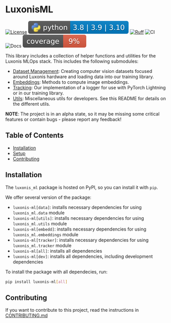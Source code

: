 # LuxonisML

[![License](https://img.shields.io/badge/License-Apache_2.0-blue.svg)](https://opensource.org/licenses/Apache-2.0)
![PyBadge](media/pybadge.svg)
[![Ruff](https://img.shields.io/endpoint?url=https://raw.githubusercontent.com/astral-sh/ruff/main/assets/badge/v2.json)](https://github.com/astral-sh/ruff)
![CI](https://github.com/luxonis/luxonis-ml/actions/workflows/ci.yaml/badge.svg)
![Docs](https://github.com/luxonis/luxonis-ml/actions/workflows/docs.yaml/badge.svg)
![Coverage](media/coverage_badge.svg)

This library includes a collection of helper functions and utilities for the Luxonis MLOps stack. This includes the following submodules:

- [Dataset Management](./luxonis_ml/data): Creating computer vision datasets focused around Luxonis hardware and loading data into our training library.
- [Embeddings](./luxonis_ml/embeddings): Methods to compute image embeddings.
- [Tracking](./luxonis_ml/tracker): Our implementation of a logger for use with PyTorch Lightning or in our training library.
- [Utils](./luxonis_ml/utils): Miscellaneous utils for developers. See this README for details on the different utils.

**NOTE**:
The project is in an alpha state, so it may be missing some critical features or contain bugs - please report any feedback!

## Table of Contents

- [Installation](#installation)
- [Setup](#setup)
- [Contributing](#contributing)

## Installation

The `luxonis_ml` package is hosted on PyPI, so you can install it with `pip`.

We offer several version of the package:

- `luxonis-ml[data]`: installs necessary dependencies for using `luxonis_ml.data` module
- `luxonis-ml[utils]`: installs necessary dependencies for using `luxonis_ml.utils` module
- `luxonis-ml[embedd]`: installs necessary dependencies for using `luxonis_ml.embeddings` module
- `luxonis-ml[tracker]`: installs necessary dependencies for using `luxonis_ml.tracker` module
- `luxonis-ml[all]`: installs all dependencies
- `luxonis-ml[dev]`: installs all dependencies, including development dependencies

To install the package with all dependecies, run:

```bash
pip install luxonis-ml[all]
```

## Contributing

If you want to contribute to this project, read the instructions in [CONTRIBUTING.md](CONTRIBUTING.md)
